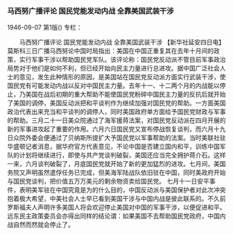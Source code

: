 ### 马西努广播评论  国民党能发动内战  全靠美国武装干涉

1946-09-07
第1版()
专栏：

　　马西努广播评论
    国民党能发动内战
    全靠美国武装干涉
    【新华社延安四日电】莫斯科三日广播马西努论中国时局指出：美国在中国正重复其在去年十月间的政策，实行军事干涉以帮助国民党军队。该评论称：国民党反动派不管目前军事政治局势对于他们是如何不利，但已经开始向民主力量进行总进攻。据中国广泛社会人士的意见，发生此种情形的原因，是美国站在国民党反动派方面实行武装干涉，使国民党有可能发动内战以反对中国民主力量。去年十一、十二两个月的内战能以停止，乃美国在战后初期的重大帮助不能使国民党粉碎中国民主力量的反抗后就开始了美国的调停，美国反动派把和平谈判作为继续加强对国民党的帮助。一方面美国政治代表出来充当和平谈判的调停人，同时美国政府单方面给予国民党财政与军事的帮助。三月二十一日美众院通过了海军援蒋法案，对国民党反动派在四月开展的新的军事进攻起了重要的作用。六月六日国民党又宣布停战恢复谈判，而六月十九日众院外委会便通过了贝纳斯所提扩大予国民党以军事帮助的法案。当时美联社驻华盛顿记者消息，据华府官方代表意见，不论中国是否建立国内和平，训练中国军队的计划将继续进行，即使与共产党谈判破裂，美国还应当完全拥护蒋介石。这样一来，六月谈判破裂了，月底国民党就开始了新的更加猛烈的进攻。七月间，美国务院又声明虽然遣俘任务已完成，但美海军陆战队依旧驻在中国，同时美政府开始与国民党谈判，把价值五万万美元的剩余物资卖给国民党。
    七月十一日安平事件，表明美军驻在中国究竟是为的什么目的，中国反动派与美国保护者对此次冲突抱着极大希望，中美社会人士早已看到美国干涉与中国内战是彼此联系的。不久前罗斯福夫人声明许多美国人将会欢迎停止美国对中国的军事干涉，以便促进和平。远东民主政策委员会亦得出同样的结论谓：如果美国不去帮助国民党政府，中国内战自然而然就会停止了。
